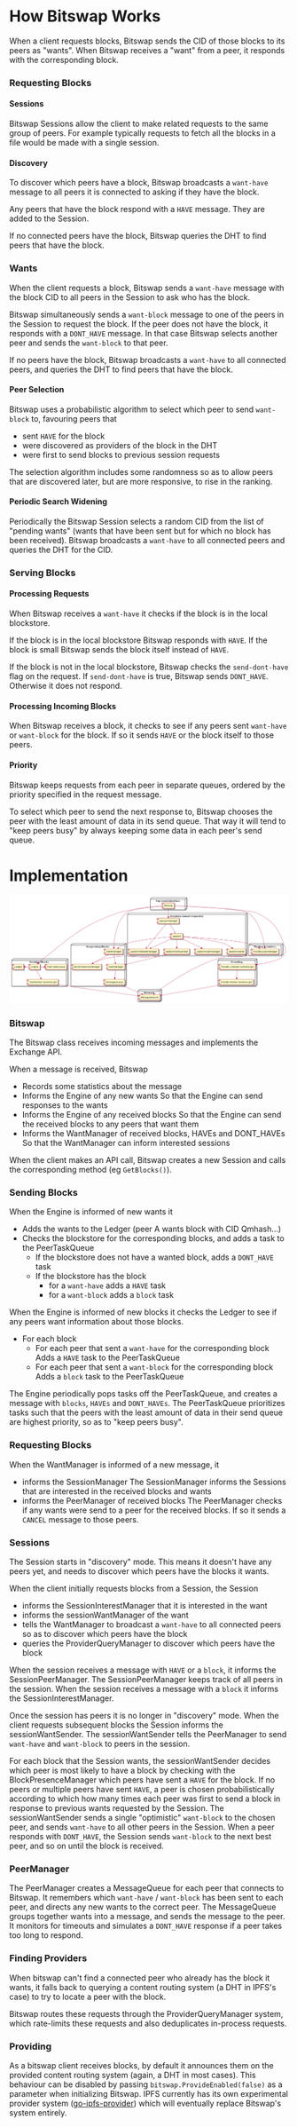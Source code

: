 How Bitswap Works
=================

When a client requests blocks, Bitswap sends the CID of those blocks to its peers as "wants". When Bitswap receives a "want" from a peer, it responds with the corresponding block.

### Requesting Blocks

#### Sessions

Bitswap Sessions allow the client to make related requests to the same group of peers. For example typically requests to fetch all the blocks in a file would be made with a single session.

#### Discovery

To discover which peers have a block, Bitswap broadcasts a `want-have` message to all peers it is connected to asking if they have the block.

Any peers that have the block respond with a `HAVE` message. They are added to the Session.

If no connected peers have the block, Bitswap queries the DHT to find peers that have the block.

### Wants

When the client requests a block, Bitswap sends a `want-have` message with the block CID to all peers in the Session to ask who has the block.

Bitswap simultaneously sends a `want-block` message to one of the peers in the Session to request the block. If the peer does not have the block, it responds with a `DONT_HAVE` message. In that case Bitswap selects another peer and sends the `want-block` to that peer.

If no peers have the block, Bitswap broadcasts a `want-have` to all connected peers, and queries the DHT to find peers that have the block.

#### Peer Selection

Bitswap uses a probabilistic algorithm to select which peer to send `want-block` to, favouring peers that
- sent `HAVE` for the block
- were discovered as providers of the block in the DHT
- were first to send blocks to previous session requests

The selection algorithm includes some randomness so as to allow peers that are discovered later, but are more responsive, to rise in the ranking.

#### Periodic Search Widening

Periodically the Bitswap Session selects a random CID from the list of "pending wants" (wants that have been sent but for which no block has been received). Bitswap broadcasts a `want-have` to all connected peers and queries the DHT for the CID.

### Serving Blocks

#### Processing Requests

When Bitswap receives a `want-have` it checks if the block is in the local blockstore.

If the block is in the local blockstore Bitswap responds with `HAVE`. If the block is small Bitswap sends the block itself instead of `HAVE`.

If the block is not in the local blockstore, Bitswap checks the `send-dont-have` flag on the request. If `send-dont-have` is true, Bitswap sends `DONT_HAVE`. Otherwise it does not respond.

#### Processing Incoming Blocks

When Bitswap receives a block, it checks to see if any peers sent `want-have` or `want-block` for the block. If so it sends `HAVE` or the block itself to those peers.

#### Priority

Bitswap keeps requests from each peer in separate queues, ordered by the priority specified in the request message.

To select which peer to send the next response to, Bitswap chooses the peer with the least amount of data in its send queue. That way it will tend to "keep peers busy" by always keeping some data in each peer's send queue.


Implementation
==============

![Bitswap Components](./docs/go-bitswap.png)

### Bitswap

The Bitswap class receives incoming messages and implements the Exchange API.

When a message is received, Bitswap
- Records some statistics about the message
- Informs the Engine of any new wants
  So that the Engine can send responses to the wants
- Informs the Engine of any received blocks
  So that the Engine can send the received blocks to any peers that want them
- Informs the WantManager of received blocks, HAVEs and DONT_HAVEs
  So that the WantManager can inform interested sessions

When the client makes an API call, Bitswap creates a new Session and calls the corresponding method (eg `GetBlocks()`).

### Sending Blocks

When the Engine is informed of new wants it
- Adds the wants to the Ledger (peer A wants block with CID Qmhash...)
- Checks the blockstore for the corresponding blocks, and adds a task to the PeerTaskQueue
  - If the blockstore does not have a wanted block, adds a `DONT_HAVE` task
  - If the blockstore has the block
    - for a `want-have` adds a `HAVE` task
    - for a `want-block` adds a `block` task

When the Engine is informed of new blocks it checks the Ledger to see if any peers want information about those blocks.
- For each block
  - For each peer that sent a `want-have` for the corresponding block
    Adds a `HAVE` task to the PeerTaskQueue
  - For each peer that sent a `want-block` for the corresponding block
    Adds a `block` task to the PeerTaskQueue

The Engine periodically pops tasks off the PeerTaskQueue, and creates a message with `blocks`, `HAVEs` and `DONT_HAVEs`.
The PeerTaskQueue prioritizes tasks such that the peers with the least amount of data in their send queue are highest priority, so as to "keep peers busy".

### Requesting Blocks

When the WantManager is informed of a new message, it
- informs the SessionManager
  The SessionManager informs the Sessions that are interested in the received blocks and wants
- informs the PeerManager of received blocks
  The PeerManager checks if any wants were send to a peer for the received blocks. If so it sends a `CANCEL` message to those peers.

### Sessions

The Session starts in "discovery" mode. This means it doesn't have any peers yet, and needs to discover which peers have the blocks it wants.

When the client initially requests blocks from a Session, the Session
- informs the SessionInterestManager that it is interested in the want
- informs the sessionWantManager of the want
- tells the WantManager to broadcast a `want-have` to all connected peers so as to discover which peers have the block
- queries the ProviderQueryManager to discover which peers have the block

When the session receives a message with `HAVE` or a `block`, it informs the SessionPeerManager. The SessionPeerManager keeps track of all peers in the session.
When the session receives a message with a `block` it informs the SessionInterestManager.

Once the session has peers it is no longer in "discovery" mode. When the client requests subsequent blocks the Session informs the sessionWantSender. The sessionWantSender tells the PeerManager to send `want-have` and `want-block` to peers in the session.

For each block that the Session wants, the sessionWantSender decides which peer is most likely to have a block by checking with the BlockPresenceManager which peers have sent a `HAVE` for the block. If no peers or multiple peers have sent `HAVE`, a peer is chosen probabilistically according to which how many times each peer was first to send a block in response to previous wants requested by the Session. The sessionWantSender sends a single "optimistic" `want-block` to the chosen peer, and sends `want-have` to all other peers in the Session.
When a peer responds with `DONT_HAVE`, the Session sends `want-block` to the next best peer, and so on until the block is received.

### PeerManager

The PeerManager creates a MessageQueue for each peer that connects to Bitswap. It remembers which `want-have` / `want-block` has been sent to each peer, and directs any new wants to the correct peer.
The MessageQueue groups together wants into a message, and sends the message to the peer. It monitors for timeouts and simulates a `DONT_HAVE` response if a peer takes too long to respond.

### Finding Providers

When bitswap can't find a connected peer who already has the block it wants, it falls back to querying a content routing system (a DHT in IPFS's case) to try to locate a peer with the block.

Bitswap routes these requests through the ProviderQueryManager system, which rate-limits these requests and also deduplicates in-process requests.

### Providing

As a bitswap client receives blocks, by default it announces them on the provided content routing system (again, a DHT in most cases). This behaviour can be disabled by passing `bitswap.ProvideEnabled(false)` as a parameter when initializing Bitswap. IPFS currently has its own experimental provider system ([go-ipfs-provider](https://github.com/ipfs/go-ipfs-provider)) which will eventually replace Bitswap's system entirely.

